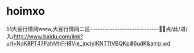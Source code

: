 # hoimxo
51大豆行情网www,大豆行情网二区----------------------------👿👿点/此/进/入/http://www.baidu.com/link?url=NoK8PT47PahMhFH8Vie_jnciyIKNTTtVBQKpill6udK&amp;wd
